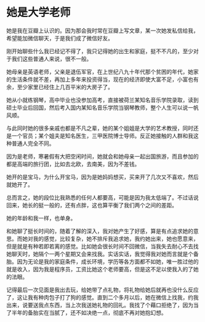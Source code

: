# 她是大学老师

她是我在豆瓣上认识的。因为那会我时常在豆瓣上写文章，某一次她发私信给我，希望能加微信聊天，于是我们成了微信好友。

刚开始聊些什么我已经记不得了，我只记得她的出生和家庭，挺不不凡的，至少对于我们这些普通人来说，很不一般。

她母亲是英语老师，父亲是退伍军官，在上世纪八九十年代那个贫困的年代，她家的生活条件就不差，再加上多年来投资得当，现在的经济即使大富不足，小富也有余，至少家里已经住上几百平米的大房子了。

她从小就练钢琴，高中毕业也没参加高考，直接被荷兰某知名音乐学院录取，读到硕士毕业后回国，然后考入国内某知名音乐学院当钢琴教师，整个人生可以说一帆风顺。

与此同时她的很多亲戚也都是不凡之辈，她的某个姐姐是大学的艺术教授，同时还是一个官员；某个姐夫是知名医生，三甲医院博士导师。反正她接触的人群和我这种普通人完全不同。

因为是老师，寒暑假有大把空闲时间，她就会和她母亲一起出国旅游，而且参加的都是高端的旅行团，比如去北欧，去南美，因为不差钱。

她开的是宝马，为什么开宝马，因为是她妈妈想买，买来开了几次又不喜欢，然后就她开了。

总而言之，她的段位比我熟悉的任何人都要高，可能是因为我太低端了。不过话说回来，她长的挺一般的，还有点胖，这也算平衡了我们两个之间的差距。

她的年龄和我一样，也单身。

和她聊了挺长时间的，随着了解的深入，我对她产生了好感，算是有点追求她的意思。而她对我的感觉，比较复杂，她不排斥我追求她，我约她出来，她也愿意来，但是就是有种若即若离的感觉。比如她会很长时间不回微信，当我失去耐心不去找她聊天时，她隔个一两个星期又会来找我。实话实话，我觉得我对她而言就是个备胎。因为无论是我的家庭条件，成长环境，学历等各方面都不如她，唯一胜过他的就是收入，因为我是程序员，工资比她这个老师要高，但是这不足以使我入的了她的法眼。

记得最后一次见面是我出去玩，给她带了点礼物，将礼物给她后就再也没什么反应了，这让我有种肉包子打了狗的感觉。直到二个多月以后，她在微信上找我，约我出来，说要送我点东西，当上次我送她礼物的回礼。我找了个藉口拒绝了，因为当了半年的备胎实在当腻了，还不如决绝一点，彻底不再对她抱幻想。



